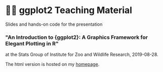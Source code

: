 # 👨‍🏫  ggplot2 Teaching Material

 Slides and hands-on code for the presentation

 ### "An Introduction to {ggplot2}: A Graphics Framework for Elegant Plotting in R"

 at the Stats Group of Institute for Zoo and Wildlife Research, 2019-08-28.

The html version is hosted on my [homepage](https://cedricscherer.netlify.com/slides/2019-08-28-intro-ggplot-statsizw#1).
